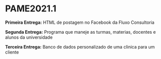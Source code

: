 # PAME2021.1
**Primeira Entrega:** HTML de postagem no Facebook da Fluxo Consultoria

**Segunda Entrega:** Programa que maneje as turmas, materias, docentes e alunos da universidade

**Terceira Entrega:** Banco de dados personalizado de uma clinica para um cliente